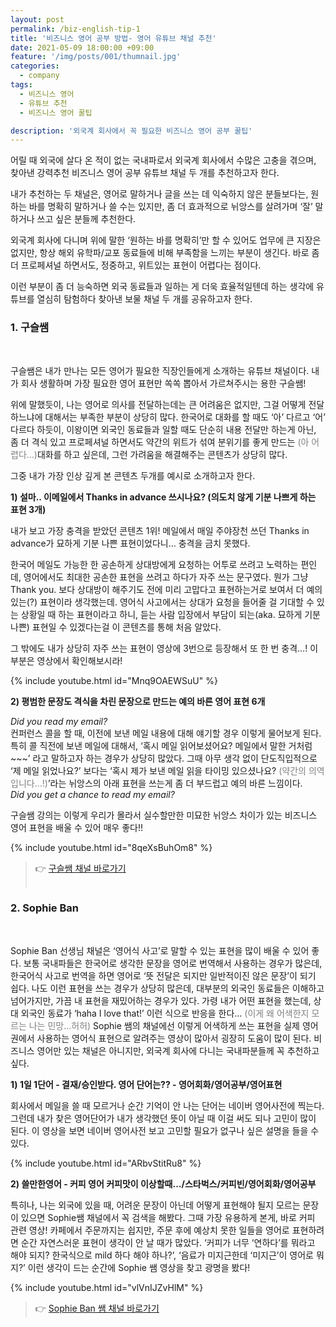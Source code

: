 ```yaml
---
layout: post
permalink: /biz-english-tip-1
title: '비즈니스 영어 공부 방법- 영어 유튜브 채널 추천'
date: 2021-05-09 18:00:00 +09:00
feature: '/img/posts/001/thumnail.jpg'
categories:
  - company
tags:
  - 비즈니스 영어
  - 유튜브 추천
  - 비즈니스 영어 꿀팁

description: '외국계 회사에서 꼭 필요한 비즈니스 영어 공부 꿀팁'
---
```

어릴 때 외국에 살다 온 적이 없는 국내파로서 외국계 회사에서 수많은 고충을 겪으며, 찾아낸 강력추천 비즈니스 영어 공부 유튜브 채널 두 개를 추천하고자 한다.

내가 추천하는 두 채널은, 영어로 말하거나 글을 쓰는 데 익숙하지 않은 분들보다는, 원하는 바를 명확히 말하거나 쓸 수는 있지만, 좀 더 효과적으로 뉘앙스를 살려가며 ‘잘’ 말하거나 쓰고 싶은 분들께 추천한다.

외국계 회사에 다니며 위에 말한 ‘원하는 바를 명확히’만 할 수 있어도 업무에 큰 지장은 없지만, 항상 해외 유학파/교포 동료들에 비해 부족함을 느끼는 부분이 생긴다. 바로 좀 더 프로페셔널 하면서도, 정중하고, 위트있는 표현이 어렵다는 점이다.

이런 부분이 좀 더 능숙하면 외국 동료들과 일하는 게 더욱 효율적일텐데 하는 생각에 유튜브를 열심히 탐험하다 찾아낸 보물 채널 두 개를 공유하고자 한다.

<h3>1.  구슬쌤 </h3><br>

구슬쌤은 내가 만나는 모든 영어가 필요한 직장인들에게 소개하는 유튜브 채널이다. 내가 회사 생활하며 가장 필요한 영어 표현만 쏙쏙 뽑아서 가르쳐주시는 용한 구슬쌤!

위에 말했듯이, 나는 영어로 의사를 전달하는데는 큰 어려움은 없지만, 그걸 어떻게 전달하느냐에 대해서는 부족한 부분이 상당히 많다. 한국어로 대화를 할 때도 ‘아’ 다르고 ‘어’ 다르다 하듯이, 이왕이면 외국인 동료들과 일할 때도 단순히 내용 전달만 하는게 아닌, 좀 더 격식 있고 프로페셔널 하면서도 약간의 위트가 섞여 분위기를 좋게 만드는<span style="color:grey"> (아 어렵다…)</span>대화를 하고 싶은데, 그런 가려움을 해결해주는 콘텐츠가 상당히 많다.

그중 내가 가장 인상 깊게 본 콘텐츠 두개를 예시로 소개하고자 한다.<br>

**1) 설마.. 이메일에서 Thanks in advance 쓰시나요? (의도치 않게 기분 나쁘게 하는 표현 3개)**

내가 보고 가장 충격을 받았던 콘텐츠 1위! 메일에서 매일 주야장천 쓰던 Thanks in advance가 묘하게 기분 나쁜 표현이었다니… 충격을 금치 못했다.

한국어 메일도 가능한 한 공손하게 상대방에게 요청하는 어투로 쓰려고 노력하는 편인데, 영어에서도 최대한 공손한 표현을 쓰려고 하다가 자주 쓰는 문구였다. 뭔가 그냥 Thank you. 보다 상대방이 해주기도 전에 미리 고맙다고 표현하는거로 보여서 더 예의 있는(?) 표현이라 생각했는데. 영어식 사고에서는 상대가 요청을 들어줄 걸 기대할 수 있는 상황일 때 하는 표현이라고 하니, 듣는 사람 입장에서 부담이 되는(aka. 묘하게 기분 나쁜) 표현일 수 있겠다는걸 이 콘텐츠를 통해 처음 알았다.

그 밖에도 내가 상당히 자주 쓰는 표현이 영상에 3번으로 등장해서 또 한 번 충격…!
이 부분은 영상에서 확인해보시라!

{% include youtube.html id="Mnq9OAEWSuU" %}
<br>

**2) 평범한 문장도 격식을 차린 문장으로 만드는 예의 바른 영어 표현 6개**

*Did you read my email?*<br>
컨퍼런스 콜을 할 때, 이전에 보낸 메일 내용에 대해 얘기할 경우 이렇게 물어보게 된다. 특히 콜 직전에 보낸 메일에 대해서, ‘혹시 메일 읽어보셨어요? 메일에서 말한 거처럼 ~~~’ 라고 말하고자 하는 경우가 상당히 많았다. 그때 아무 생각 없이 단도직입적으로 ‘제 메일 읽었나요?’ 보다는 ‘혹시 제가 보낸 메일 읽을 타이밍 있으셨나요?<span style="color:grey"> (약간의 의역입니다…!)</span>’라는 뉘앙스의 아래 표현을 쓰는게 좀 더 부드럽고 예의 바른 느낌이다.<br>
*Did you get a chance to read my email?*

구슬쌤 강의는 이렇게 우리가 몰라서 실수할만한 미묘한 뉘앙스 차이가 있는 비즈니스 영어 표현을 배울 수 있어 매우 좋다!!

{% include youtube.html id="8qeXsBuhOm8" %}
<br>
>👉 [구슬쌤 채널 바로가기](https://www.youtube.com/channel/UC7k5xDVLrRNQMrdlNHx8IQQ)
<br><br>


<h3>2.  Sophie Ban </h3><br>

Sophie Ban 선생님 채널은 ‘영어식 사고’로 말할 수 있는 표현을 많이 배울 수 있어 좋다. 보통 국내파들은 한국어로 생각한 문장을 영어로 번역해서 사용하는 경우가 많은데, 한국어식 사고로 번역을 하면 영어로 ‘뜻 전달은 되지만 일반적이진 않은 문장’이 되기 쉽다. 나도 이런 표현을 쓰는 경우가 상당히 많은데, 대부분의 외국인 동료들은 이해하고 넘어가지만, 가끔 내 표현을 재밌어하는 경우가 있다. 가령 내가 어떤 표현을 했는데, 상대 외국인 동료가 ‘haha I love that!’ 이런 식으로 반응을 한다…<span style="color:grey"> (이게 왜 어색한지 모르는 나는 민망…허허)</span>
Sophie 쌤의 채널에선 이렇게 어색하게 쓰는 표현을 실제 영어권에서 사용하는 영어식 표현으로 알려주는 영상이 많아서 굉장히 도움이 많이 된다. 비즈니스 영어만 있는 채널은 아니지만, 외국계 회사에 다니는 국내파분들께 꼭 추천하고 싶다.<br>

**1) 1일 1단어 - 결재/승인받다. 영어 단어는?? - 영어회화/영어공부/영어표현**  

회사에서 메일을 쓸 때 모르거나 순간 기억이 안 나는 단어는 네이버 영어사전에 찍는다. 그런데 내가 찾은 영어단어가 내가 생각했던 뜻이 아닐 때 이걸 써도 되나 고민이 많이 된다. 이 영상을 보면 네이버 영어사전 보고 고민할 필요가 없구나 싶은 설명을 들을 수 있다.

{% include youtube.html id="ARbvStitRu8" %}
<br>

**2) 쓸만한영어 - 커피 영어 커피맛이 이상할때.../스타벅스/커피빈/영어회화/영어공부**

특히나, 나는 외국에 있을 때, 어려운 문장이 아닌데 어떻게 표현해야 될지 모르는 문장이 있으면 Sophie쌤 채널에서 꼭 검색을 해봤다. 그때 가장 유용하게 본게, 바로 커피 관련 영상! 카페에서 주문까지는 쉽지만, 주문 후에 예상치 못한 일들을 영어로 표현하려면 순간 자연스러운 표현이 생각이 안 날 때가 많았다. ‘커피가 너무 ‘연하다’를 뭐라고 해야 되지? 한국식으로 mild 하다 해야 하나?’, ‘음료가 미지근한데 ‘미지근’이 영어로 뭐지?’ 이런 생각이 드는 순간에 Sophie 쌤 영상을 찾고 광명을 봤다!

{% include youtube.html id="vlVnIJZvHlM" %}
<br>  

>👉 [Sophie Ban 쌤 채널 바로가기](https://www.youtube.com/channel/UCam5BTX9qo6Lf9itKcfhXEQ)
